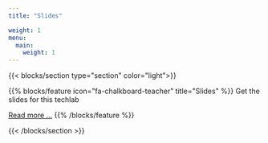 ```yaml
---
title: "Slides"

weight: 1
menu:
  main:
    weight: 1
---
```





{{< blocks/section type="section" color="light">}}

{{% blocks/feature icon="fa-chalkboard-teacher"  title="Slides" %}}
Get the slides for this techlab

[Read more ...](https://drive.google.com/file/d/1S-l1kZXIH5l11P233EWCpcJZeitQ0V0g/view)
{{% /blocks/feature %}}

{{< /blocks/section >}}
